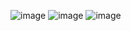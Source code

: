 ![image](https://github.com/pedrohasantos/Projeto_POO2/assets/133006114/8a08750e-089b-4b7e-9d98-d41f0e88cac8)
![image](https://github.com/pedrohasantos/Projeto_POO2/assets/133006114/0a2cebde-78bf-40df-8b43-940f3127cf19)
![image](https://github.com/pedrohasantos/Projeto_POO2/assets/133006114/deb0b181-cd4f-4a4f-9c32-2eb765247eb4)
